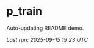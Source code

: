 # p_train

Auto-updating README demo.

<!--START_SECTION:status-->
_Last run: 2025-09-15 19:23 UTC_
<!--END_SECTION:status-->




























































































































































































































































































































































































































































































































































